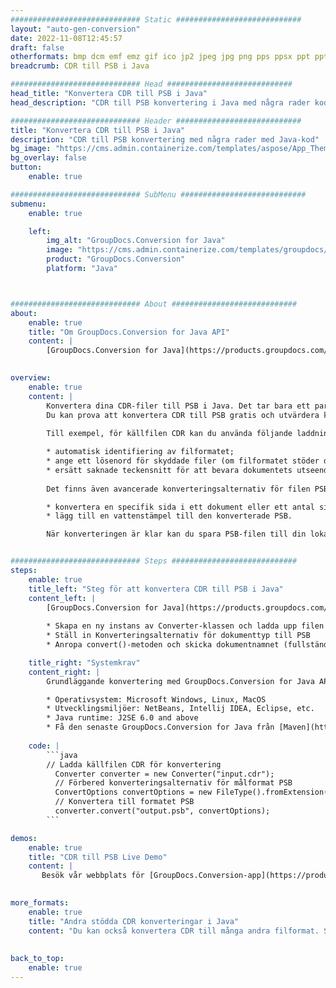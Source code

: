 ```yaml
---
############################# Static ############################
layout: "auto-gen-conversion"
date: 2022-11-08T12:45:57
draft: false
otherformats: bmp dcm emf emz gif ico jp2 jpeg jpg png pps ppsx ppt pptx psb psd svg svgz tga tif tiff webp wmf wmz
breadcrumb: CDR till PSB i Java

############################# Head ############################
head_title: "Konvertera CDR till PSB i Java"
head_description: "CDR till PSB konvertering i Java med några rader kod. Konvertera över 160 filformat med hjälp av GroupDocs dokumentkonverterings-API för Java"

############################# Header ############################
title: "Konvertera CDR till PSB i Java"
description: "CDR till PSB konvertering med några rader med Java-kod"
bg_image: "https://cms.admin.containerize.com/templates/aspose/App_Themes/V3/images/bg/header1.png"
bg_overlay: false
button:
    enable: true

############################# SubMenu ############################
submenu:
    enable: true

    left:
        img_alt: "GroupDocs.Conversion for Java"
        image: "https://cms.admin.containerize.com/templates/groupdocs/images/product-logos/90x90-noborder/groupdocs-conversion-java.png"
        product: "GroupDocs.Conversion"
        platform: "Java"



############################# About ############################
about:
    enable: true
    title: "Om GroupDocs.Conversion for Java API"
    content: |
        [GroupDocs.Conversion for Java](https://products.groupdocs.com/conversion/java/) är ett avancerat filformatkonverterings-API för konvertering mellan populära bild- och dokumentformat som Microsoft Office, OpenDocument, PDF, HTML, e-post, CAD. och mycket mer med bara några rader kod. Det inbyggda API:t upptäcker automatiskt formaten för originaldokumenten och erbjuder många alternativ för att anpassa de konverterade dokumenten. Tillsammans med funktionen att extrahera information från ett dokument, stöder den också cachelagring av konverteringsresultaten till den lokala disken som standard. Men alla typer av cachelagring kan stödjas genom att implementera lämpliga gränssnitt - Amazon S3, Dropbox, Google Drive, Windows Azure, Reddis eller andra.
    

overview:
    enable: true
    content: |
        Konvertera dina CDR-filer till PSB i Java. Det tar bara ett par rader med Java-kod på valfri plattform, som Windows, Linux, macOS.
        Du kan prova att konvertera CDR till PSB gratis och utvärdera kvaliteten på konverteringsresultaten. Tillsammans med enkla filkonverteringsskript kan du prova mer sofistikerade alternativ för att ladda källfilen CDR och lagra PSB-utdata. 
        
        Till exempel, för källfilen CDR kan du använda följande laddningsalternativ:

        * automatisk identifiering av filformatet;
        * ange ett lösenord för skyddade filer (om filformatet stöder det);
        * ersätt saknade teckensnitt för att bevara dokumentets utseende.
        
        Det finns även avancerade konverteringsalternativ för filen PSB:

        * konvertera en specifik sida i ett dokument eller ett antal sidor;
        * lägg till en vattenstämpel till den konverterade PSB.

        När konverteringen är klar kan du spara PSB-filen till din lokala filsökväg eller till tredje parts lagring såsom FTP, Amazon S3, Google Drive, Dropbox etc. Observera - för att konvertera CDR till PSB behöver du inte installera någon ytterligare programvara, såsom MS Office, Open Office, Adobe Acrobat Reader etc.


############################# Steps ############################
steps:
    enable: true
    title_left: "Steg för att konvertera CDR till PSB i Java"
    content_left: |
        [GroupDocs.Conversion for Java](https://products.groupdocs.com/conversion/java/) låter utvecklare enkelt konvertera CDR fil till PSB med några rader kod.
        
        * Skapa en ny instans av Converter-klassen och ladda upp filen CDR med den fullständiga sökvägen
        * Ställ in Konverteringsalternativ för dokumenttyp till PSB
        * Anropa convert()-metoden och skicka dokumentnamnet (fullständig sökväg) och formatet (PSB) som en parameter

    title_right: "Systemkrav"
    content_right: |
        Grundläggande konvertering med GroupDocs.Conversion for Java API kan göras med bara några rader kod. Våra API:er stöds på alla större plattformar och operativsystem. Innan du kör koden nedan, se till att du har följande förutsättningar installerade på ditt system.

        * Operativsystem: Microsoft Windows, Linux, MacOS
        * Utvecklingsmiljöer: NetBeans, Intellij IDEA, Eclipse, etc.
        * Java runtime: J2SE 6.0 and above
        * Få den senaste GroupDocs.Conversion for Java från [Maven](https://repository.groupdocs.com/webapp/#/artifacts/browse/tree/General/repo/com/groupdocs/groupdocs-conversion)
         
    code: |
        ```java    
        // Ladda källfilen CDR för konvertering
          Converter converter = new Converter("input.cdr");
          // Förbered konverteringsalternativ för målformat PSB
          ConvertOptions convertOptions = new FileType().fromExtension("psb").getConvertOptions();
          // Konvertera till formatet PSB
          converter.convert("output.psb", convertOptions);
        ```

demos:
    enable: true
    title: "CDR till PSB Live Demo"
    content: |
       Besök vår webbplats för [GroupDocs.Conversion-app](https://products.groupdocs.app/conversion/family) och försök konvertera CDR till PSB nu. Den kostnadsfria demon har följande fördelar
          

more_formats:
    enable: true
    title: "Andra stödda CDR konverteringar i Java"
    content: "Du kan också konvertera CDR till många andra filformat. Se listan nedan."
       
       
back_to_top:
    enable: true
---
```

